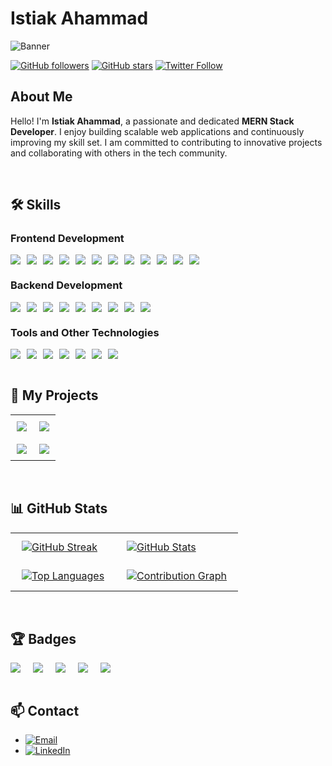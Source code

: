 # Istiak Ahammad


![Banner](https://i.imghippo.com/files/evofc1725613949.png)

[![GitHub followers](https://img.shields.io/github/followers/mhistiak3?style=social)](https://github.com/mhistiak3)
[![GitHub stars](https://img.shields.io/github/stars/mhistiak3?style=social)](https://github.com/mhistiak3)
[![Twitter Follow](https://img.shields.io/twitter/follow/Mdistiak?style=social)](https://x.com/Mdistia59400077)



## About Me

Hello! I'm **Istiak Ahammad**, a passionate and dedicated **MERN Stack Developer**. I enjoy building scalable web applications and continuously improving my skill set. I am committed to contributing to innovative projects and collaborating with others in the tech community.

<br>

## 🛠️ Skills

### Frontend Development

<div style="display: flex; flex-wrap: wrap; gap: 10px;">
  <img src="https://img.shields.io/badge/-HTML5-E34F26?logo=html5&logoColor=white&style=for-the-badge">
  <img src="https://img.shields.io/badge/-CSS3-1572B6?logo=css3&logoColor=white&style=for-the-badge">
  <img src="https://img.shields.io/badge/-Tailwind%20CSS-38B2AC?logo=tailwind-css&logoColor=white&style=for-the-badge">
  <img src="https://img.shields.io/badge/-Bootstrap%20CSS-7952B3?logo=bootstrap&logoColor=white&style=for-the-badge">
  <img src="https://img.shields.io/badge/-JavaScript-F7DF1E?logo=javascript&logoColor=black&style=for-the-badge">
  <img src="https://img.shields.io/badge/-React-61DAFB?logo=react&logoColor=black&style=for-the-badge">
  <img src="https://img.shields.io/badge/-Material%20UI-007FFF?logo=mui&logoColor=white&style=for-the-badge">
  <img src="https://img.shields.io/badge/-Next.js-000000?logo=next.js&logoColor=white&style=for-the-badge">
  <img src="https://img.shields.io/badge/-ShadCN-000000?logo=react&logoColor=white&style=for-the-badge">
  <img src="https://img.shields.io/badge/-Redux-764ABC?logo=redux&logoColor=white&style=for-the-badge">
  <img src="https://img.shields.io/badge/-Zustand-181717?logo=zustand&logoColor=white&style=for-the-badge">
  <img src="https://img.shields.io/badge/-React%20Hook%20Form-EC1C24?logo=react-hook-form&logoColor=white&style=for-the-badge">
  
</div>


### Backend Development

<div style="display: flex; flex-wrap: wrap; gap: 10px;">
  <img src="https://img.shields.io/badge/-Node.js-339933?logo=node.js&logoColor=white&style=for-the-badge">
  <img src="https://img.shields.io/badge/-Express.js-000000?logo=express&logoColor=white&style=for-the-badge">
  <img src="https://img.shields.io/badge/-MongoDB-47A248?logo=mongodb&logoColor=white&style=for-the-badge">
  <img src="https://img.shields.io/badge/-Mongoose-800000?logo=mongoose&logoColor=white&style=for-the-badge">
  <img src="https://img.shields.io/badge/-GraphQL-E10098?logo=graphql&logoColor=white&style=for-the-badge">
  <img src="https://img.shields.io/badge/-RESTful%20APIs-0052CC?logo=api&logoColor=white&style=for-the-badge">
  <img src="https://img.shields.io/badge/-Firebase-FFCA28?logo=firebase&logoColor=black&style=for-the-badge">
  <img src="https://img.shields.io/badge/-Supabase-3ECF8E?logo=supabase&logoColor=white&style=for-the-badge">
  <img src="https://img.shields.io/badge/-Appwrite-F02E65?logo=appwrite&logoColor=white&style=for-the-badge">
</div>


### Tools and Other Technologies

<div style="display: flex; flex-wrap: wrap; gap: 10px;">
  <img src="https://img.shields.io/badge/-Git-F05032?logo=git&logoColor=white&style=for-the-badge">
  <img src="https://img.shields.io/badge/-GitHub-181717?logo=github&logoColor=white&style=for-the-badge">
  <img src="https://img.shields.io/badge/-Socket.io-010101?logo=socketdotio&logoColor=white&style=for-the-badge">
  <img src="https://img.shields.io/badge/-Docker-2496ED?logo=docker&logoColor=white&style=for-the-badge">
  <img src="https://img.shields.io/badge/-TypeScript-3178C6?logo=typescript&logoColor=white&style=for-the-badge">
  <img src="https://img.shields.io/badge/-Jest-C21325?logo=jest&logoColor=white&style=for-the-badge">
  <img src="https://img.shields.io/badge/-Gemini%20AI-6A0DAD?logo=ai&logoColor=white&style=for-the-badge">
</div>

<br>

## 🚀 My Projects

<table>
  <tr>
    <td style="padding: 10px;">
      <a href="https://github.com/mhistiak3/MindScribe">
        <img src="https://github-readme-stats.vercel.app/api/pin/?username=mhistiak3&repo=MindScribe&theme=radical" />
      </a>
    </td>
    <td style="padding: 10px;">
      <a href="https://github.com/mhistiak3/link-sharing-application">
        <img src="https://github-readme-stats.vercel.app/api/pin/?username=mhistiak3&repo=link-sharing-application&theme=radical" />
      </a>
    </td>
  </tr>
  <tr>
    <td style="padding: 10px;">
      <a href="https://github.com/mhistiak3/real-time-code-editor">
        <img src="https://github-readme-stats.vercel.app/api/pin/?username=mhistiak3&repo=real-time-code-editor&theme=radical" />
      </a>
    </td>
    <td style="padding: 10px;">
      <a href="https://github.com/mhistiak3/JustFly">
        <img src="https://github-readme-stats.vercel.app/api/pin/?username=mhistiak3&repo=JustFly&theme=radical" />
      </a>
    </td>
  </tr>
</table>



<br>

## 📊 GitHub Stats

<table>
  <tr>
    <td>
      <div style="padding: 10px;">
        <a href="https://github.com/mhistiak3">
          <img src="https://github-readme-streak-stats.herokuapp.com/?user=mhistiak3&theme=radical" alt="GitHub Streak" />
        </a>
      </div>
    </td>
    <td>
      <div style="padding: 10px;">
        <a href="https://github.com/mhistiak3">
          <img src="https://github-readme-stats.vercel.app/api?username=mhistiak3&show_icons=true&theme=radical" alt="GitHub Stats" />
        </a>
      </div>
    </td>
  </tr>
  <tr>
    <td>
      <div style="padding: 10px;">
        <a href="https://github.com/mhistiak3">
          <img src="https://github-readme-stats.vercel.app/api/top-langs/?username=mhistiak3&layout=compact&theme=radical" alt="Top Languages" />
        </a>
      </div>
    </td>
    <td>
      <div style="padding: 10px;">
        <a href="https://github.com/mhistiak3">
          <img src="https://github-profile-summary-cards.vercel.app/api/cards/profile-details?username=mhistiak3&theme=radical" alt="Contribution Graph" />
        </a>
      </div>
    </td>
  </tr>
</table>



<br>

## 🏆 Badges

<div style="display: flex; flex-wrap: wrap; gap: 20px;">
  <img src="https://img.shields.io/github/issues/mhistiak3/mhistiak3?color=brightgreen&label=Issues&logo=github&style=for-the-badge">
  <img src="https://img.shields.io/github/issues-pr/mhistiak3/mhistiak3?color=blue&label=Pull%20Requests&logo=github&style=for-the-badge">
  <img src="https://img.shields.io/github/stars/mhistiak3/mhistiak3?color=yellow&label=Stars&logo=github&style=for-the-badge">
  <img src="https://img.shields.io/github/forks/mhistiak3/mhistiak3?color=orange&label=Forks&logo=github&style=for-the-badge">
  <img src="https://img.shields.io/github/contributors/mhistiak3/mhistiak3?color=red&label=Contributors&logo=github&style=for-the-badge">
</div>


<br>

## 📫 Contact

- [![Email](https://img.shields.io/badge/-Email-D14836?logo=gmail&logoColor=white&style=flat)](mailto:mhistiak2@gmail.com)
- [![LinkedIn](https://img.shields.io/badge/-LinkedIn-0077B5?logo=linkedin&logoColor=white&style=flat)](https://linkedin.com/in/istiakahammad)


